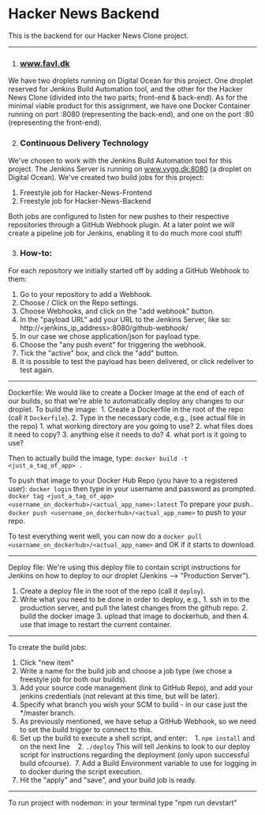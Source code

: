 # Hacker News Backend
This is the backend for our Hacker News Clone project.

---

1. ### www.favl.dk
We have two droplets running on Digital Ocean for this project. One droplet reserved for Jenkins Build Automation tool, and the other for the Hacker News Clone (divided into the two parts; front-end & back-end). As for the minimal viable product for this assignment, we have one Docker Container running on port :8080 (representing the back-end), and one on the port :80 (representing the front-end).

2. ### Continuous Delivery Technology
We've chosen to work with the Jenkins Build Automation tool for this project. The Jenkins Server is running on www.vygg.dk:8080 (a droplet on Digital Ocean). We've created two build jobs for this project:
  1. Freestyle job for Hacker-News-Frontend
  2. Freestyle job for Hacker-News-Backend
  
Both jobs are configured to listen for new pushes to their respective repositories through a GitHub Webhook plugin. At a later point we will create a pipeline job for Jenkins, enabling it to do much more cool stuff!

3. ### How-to:
For each repository we initially started off by adding a GitHub Webhook to them:
  1. Go to your repository to add a Webhook.
  2. Choose / Click on the Repo settings.
  3. Choose Webhooks, and click on the "add webhook" button.
  4. In the "payload URL" add your URL to the Jenkins Server, like so: http://<jenkins_ip_address>:8080/github-webhook/
  5. In our case we chose application/json for payload type.
  6. Choose the "any push event" for triggering the webhook.
  7. Tick the "active" box, and click the "add" button.
  8. It is possible to test the payload has been delivered, or click redeliver to test again.
  
---
Dockerfile:
We would like to create a Docker Image at the end of each of our builds, so that we're able to automatically deploy any changes to our droplet. To build the image:
  1. Create a Dockerfile in the root of the repo (call it `Dockerfile`).
  2. Type in the necessary code, e.g., (see actual file in the repo)
    1. what working directory are you going to use?
    2. what files does it need to copy?
    3. anything else it needs to do?
    4. what port is it going to use?

Then to actually build the image, type:
`docker build -t <just_a_tag_of_app> .`

To push that image to your Docker Hub Repo (you have to a registered user):
`docker login` then type in your username and password as prompted.
`docker tag <just_a_tag_of_app> <username_on_dockerhub>/<actual_app_name>:latest` To prepare your push..
`docker push <username_on_dockerhub>/<actual_app_name>` to push to your repo.

To test everything went well, you can now do a `docker pull <username_on_dockerhub>/<actual_app_name>` and OK if it starts to download.

---
Deploy file:
We're using this deploy file to contain script instructions for Jenkins on how to deploy to our droplet (Jenkins --> "Production Server").
  1. Create a deploy file in the root of the repo (call it `deploy`).
  2. Write what you need to be done in order to deploy, e.g., 
    1. ssh in to the production server, and pull the latest changes from the github repo.
    2. build the docker image
    3. upload that image to dockerhub, and then
    4. use that image to restart the current container.

---
To create the build jobs:
  1. Click "new item"
  2. Write a name for the build job and choose a job type (we chose a freestyle job for both our builds).
  3. Add your source code management (link to GitHub Repo), and add your jenkins credentials (not relevant at this time, but will be later).
  4. Specify what branch you wish your SCM to build - in our case just the \*/master branch.
  5. As previously mentioned, we have setup a GitHub Webhook, so we need to set the build trigger to connect to this.
  6. Set up the build to execute a shell script, and enter:
    1. `npm install` and on the next line
    2. `./deploy`
    This will tell Jenkins to look to our deploy script for instructions regarding the deployment (only upon successful build ofcourse).
  7. Add a Build Environment variable to use for logging in to docker during the script execution.
  8. Hit the "apply" and "save", and your build job is ready.

---
To run project with nodemon:
  in your terminal type "npm run devstart"
